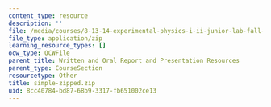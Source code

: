 ```yaml
---
content_type: resource
description: ''
file: /media/courses/8-13-14-experimental-physics-i-ii-junior-lab-fall-2016-spring-2017/8cc40784bd8768b93317fb651002ce13_simple-zipped.zip
file_type: application/zip
learning_resource_types: []
ocw_type: OCWFile
parent_title: Written and Oral Report and Presentation Resources
parent_type: CourseSection
resourcetype: Other
title: simple-zipped.zip
uid: 8cc40784-bd87-68b9-3317-fb651002ce13
---
```

